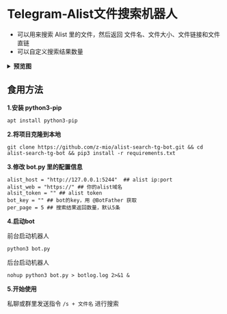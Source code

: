 

# Telegram-Alist文件搜索机器人

- 可以用来搜索 Alist 里的文件，然后返回 文件名、文件大小、文件链接和文件直链
- 可以自定义搜索结果数量


<details>
<summary><b>预览图</b></summary>

![搜索](https://i.328888.xyz/2023/03/09/onocX.gif)

![更多搜索结果](https://m.360buyimg.com/babel/jfs/t20250308/72563/37/26636/298059/6408b461Fef22bf8c/97378b473d532012.png)
</details>


## 食用方法

**1.安装 python3-pip**

```
apt install python3-pip
```


**2.将项目克隆到本地**
``` 
git clone https://github.com/z-mio/alist-search-tg-bot.git && cd alist-search-tg-bot && pip3 install -r requirements.txt
```

**3.修改 bot.py 里的配置信息**

``` 
alist_host = "http://127.0.0.1:5244"  ## alist ip:port
alist_web = "https://" ## 你的alist域名
alsit_token = "" ## alist token
bot_key = "" ## bot的key，用 @BotFather 获取
per_page = 5 ## 搜索结果返回数量，默认5条
```

**4.启动bot**

前台启动机器人

``` 
python3 bot.py
```

后台启动机器人

``` 
nohup python3 bot.py > botlog.log 2>&1 &
```

**5.开始使用**

私聊或群里发送指令 `/s + 文件名` 进行搜索
